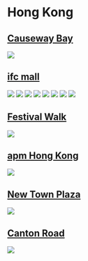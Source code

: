 
# Hong Kong

## [Causeway Bay](https://www.apple.com/hk/en/retail/causewaybay/)

<img src="https://www.apple.com/hk/en/retail/causewaybay/images/hero_large_2x.jpg"/>

## [ifc mall](https://www.apple.com/hk/en/retail/ifcmall/)

<img src="https://www.apple.com/hk/en/retail/ifcmall/images/hero_large_2x.jpg"/>

<img src="https://www.apple.com/hk/en/retail/store/images/galleries/ifcmall/images/ifcmall_gallery_image2_large_2x.jpg"/>

<img src="https://www.apple.com/hk/en/retail/store/images/galleries/ifcmall/images/ifcmall_gallery_image3_large_2x.jpg"/>

<img src="https://www.apple.com/hk/en/retail/store/images/galleries/ifcmall/images/ifcmall_gallery_image4_large_2x.jpg"/>

<img src="https://www.apple.com/hk/en/retail/store/images/galleries/ifcmall/images/ifcmall_gallery_image5_large_2x.jpg"/>

<img src="https://www.apple.com/hk/en/retail/store/images/galleries/ifcmall/images/ifcmall_gallery_image6_large_2x.jpg"/>

<img src="https://www.apple.com/hk/en/retail/store/images/galleries/ifcmall/images/ifcmall_gallery_image7_large_2x.jpg"/>

<img src="https://www.apple.com/hk/en/retail/store/images/galleries/ifcmall/images/ifcmall_gallery_image8_large_2x.jpg"/>

## [Festival Walk](https://www.apple.com/hk/en/retail/festivalwalk/)

<img src="https://www.apple.com/hk/en/retail/festivalwalk/images/hero_large_2x.jpg"/>

## [apm Hong Kong](https://www.apple.com/hk/en/retail/apmhongkong/)

<img src="https://www.apple.com/hk/en/retail/apmhongkong/images/hero_large_2x.jpg"/>

## [New Town Plaza](https://www.apple.com/hk/en/retail/newtownplaza/)

<img src="https://www.apple.com/hk/en/retail/newtownplaza/images/hero_large_2x.jpg"/>

## [Canton Road](https://www.apple.com/hk/en/retail/cantonroad/)

<img src="https://www.apple.com/hk/en/retail/cantonroad/images/hero_large_2x.jpg"/>
